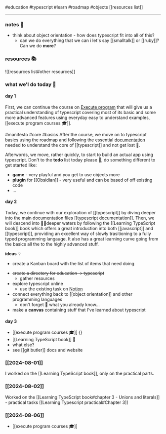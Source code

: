 #education
#typescript
#learn
#roadmap
#objects
[[resources list]]

---
### notes 📔
* think about object orientation - how does typescript fit into all of this?
	* can we do everything that we can i let's say [[smalltalk]] or [[ruby]]? Can we do **more**?

### resources 📚
![[resources list#other resources]]

### what we'l do today 📆

#### day 1
First, we can continue the course on [Execute program](https://www.executeprogram.com/courses/everyday-typescript) that will give us a practical understanding of typescript covering most of its basic and some more advanced features using everyday easy to understand examples, [[execute program courses 🎓]].

#manifesto #core #basics
After the course, we move on to typescript basics using the roadmap and following the essential [documentation](documentation) needed to understand the core of  [[typescript]] and not get lost 🧭.

Afterwords, we move, rather quickly, to start to build an actual app using typescript. Don't to the **todo** list today please 🙏, do something different to get started like:

* **game** - very playful and you get to use objects more
* **plugin** for [[Obsidian]] - very useful and can be based of off existing code
* ... 
#### day 2
Today, we continue with our exploration of [[typescript]] by diving deeper into the main documentation files [[typescript documentation]]. 
Then, we will descend into 🏊‍♀deeper waters by following the [[Learning TypeScript book]] book which offers a great introduction into both [[javascript]] and [[typescript]], providing an excellent way of slowly trasitioning to a fully typed programming langauge. It also has a great learning curve going from the basics all the to the highly advanced stuff.

**ideas** 💡
- create  a Kanban board with the list of items that need doing
* ~~create a directory for education -> typescript~~
	- gather resources
* explore typescript online
	* use the existing task on [Notion](https://www.notion.so/v-sedlar/Study-Learn-Typescript-28599ce232af430e91b564343fe533d2)
* connect everything back to [[object orientation]] and other programming languages
	* don't forget 🤯 what you already know...
* make a **canvas**  containing stuff that I've learned about typescript

#### day 3

- [[execute program courses 🎓]] {}
- [[Learning TypeScript book]] 📖
- what else?
- see [[git butler]] docs and website

### [[2024-08-01]]

I worked on the [[Learning TypeScript book]], only on the practical parts.

### [[2024-08-02]]

Worked on the [[Learning TypeScript book#chapter 3 - Unions and literals]] - practical tasks
[[Learning Typescript practical#Chapter 3]]

### [[2024-08-06]]

- [[execute program courses 🎓]]